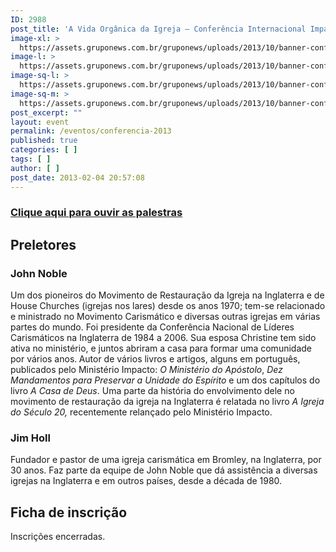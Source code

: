 ```yaml
---
ID: 2988
post_title: 'A Vida Orgânica da Igreja – Conferência Internacional Impacto &#8211; GrupoNews'
image-xl: >
  https://assets.gruponews.com.br/gruponews/uploads/2013/10/banner-conferencia-2013.jpg
image-l: >
  https://assets.gruponews.com.br/gruponews/uploads/2013/10/banner-conferencia-2013-1280x503.jpg
image-sq-l: >
  https://assets.gruponews.com.br/gruponews/uploads/2013/10/banner-conferencia-2013-1280x503.jpg
image-sq-m: >
  https://assets.gruponews.com.br/gruponews/uploads/2013/10/banner-conferencia-2013-720x503.jpg
post_excerpt: ""
layout: event
permalink: /eventos/conferencia-2013
published: true
categories: [ ]
tags: [ ]
author: [ ]
post_date: 2013-02-04 20:57:08
---
```

<div class="success">
<h3><a href="http://www.gruponews.com.br/audiosevideos/conferencia-2013-igreja-organica">Clique aqui para ouvir as palestras</a></h3>
</div>
<h2>Preletores</h2>
<h3>John Noble</h3>
Um dos pioneiros do Movimento de Restauração da Igreja na Inglaterra e de House Churches (igrejas nos lares) desde os anos 1970; tem-se relacionado e ministrado no Movimento Carismático e diversas outras igrejas em várias partes do mundo. Foi presidente da Conferência Nacional de Líderes Carismáticos na Inglaterra de 1984 a 2006. Sua esposa Christine tem sido ativa no ministério, e juntos abriram a casa para formar uma comunidade por vários anos.<b> </b>Autor de vários livros e artigos, alguns em português, publicados pelo Ministério Impacto: <i>O Ministério do Apóstolo</i>, <i>Dez Mandamentos para Preservar a Unidade do Espírito</i> e um dos capítulos do livro <i>A Casa de Deus</i>. Uma parte da história do envolvimento dele no movimento de restauração da igreja na Inglaterra é relatada no livro <i>A Igreja do Século 20,</i> recentemente relançado pelo Ministério Impacto.
<h3>Jim Holl</h3>
Fundador e pastor de uma igreja carismática em Bromley, na Inglaterra, por 30 anos. Faz parte da equipe de John Noble que dá assistência a diversas igrejas na Inglaterra e em outros países, desde a década de 1980.
<h2>Ficha de inscrição</h2>
<div class="alert error">Inscrições encerradas.</div>